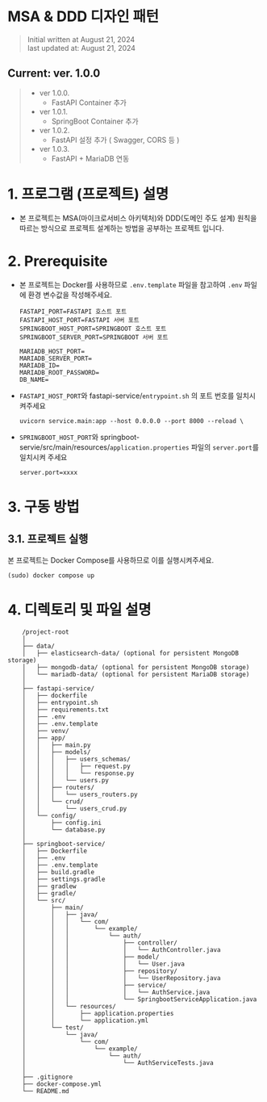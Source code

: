 # MSA & DDD 디자인 패턴

> Initial written at August 21, 2024 <br/>
> last updated at: August 21, 2024


## Current: ver. 1.0.0<br/>
>* ver 1.0.0.
>   * FastAPI Container 추가
>* ver 1.0.1.
>   * SpringBoot Container 추가
>* ver 1.0.2.
>   * FastAPI 설정 추가 ( Swagger, CORS 등 )
>* ver 1.0.3.
>   * FastAPI + MariaDB 연동


# 1. 프로그램 (프로젝트) 설명

- 본 프로젝트는 MSA(마이크로서비스 아키텍처)와 DDD(도메인 주도 설계) 원칙을 따르는 방식으로 프로젝트 설계하는 방법을 공부하는 프로젝트 입니다.


# 2. Prerequisite

- 본 프로젝트는 Docker를 사용하므로 `.env.template` 파일을 참고하여 `.env` 파일에 환경 변수값을 작성해주세요.
    ```
    FASTAPI_PORT=FASTAPI 호스트 포트
    FASTAPI_HOST_PORT=FASTAPI 서버 포트
    SPRINGBOOT_HOST_PORT=SPRINGBOOT 호스트 포트
    SPRINGBOOT_SERVER_PORT=SPRINGBOOT 서버 포트

    MARIADB_HOST_PORT=
    MARIADB_SERVER_PORT=
    MARIADB_ID=
    MARIADB_ROOT_PASSWORD=
    DB_NAME=
    ```
- `FASTAPI_HOST_PORT`와 fastapi-service/`entrypoint.sh` 의 포트 번호를 일치시켜주세요
    ```
    uvicorn service.main:app --host 0.0.0.0 --port 8000 --reload \
    ```
- `SPRINGBOOT_HOST_PORT`와 springboot-servie/src/main/resources/`application.properties` 파일의 `server.port`를 일치시켜 주세요
    ```
    server.port=xxxx
    ```


# 3. 구동 방법

## 3.1. 프로젝트 실행

본 프로젝트는 Docker Compose를 사용하므로 이를 실행시켜주세요.

```shell
(sudo) docker compose up
```

# 4. 디렉토리 및 파일 설명
```
    /project-root
    │
    ├── data/
    │   ├── elasticsearch-data/ (optional for persistent MongoDB storage)
    │   ├── mongodb-data/ (optional for persistent MongoDB storage)
    │   └── mariadb-data/ (optional for persistent MariaDB storage)
    │
    ├── fastapi-service/
    │   ├── dockerfile
    │   ├── entrypoint.sh
    │   ├── requirements.txt
    │   ├── .env
    │   ├── .env.template
    │   ├── venv/
    │   ├── app/
    │   │   ├── main.py
    │   │   ├── models/
    │   │   │   ├── users_schemas/
    │   │   │   │   ├── request.py
    │   │   │   │   └── response.py
    │   │   │   └── users.py
    │   │   ├── routers/
    │   │   │   └── users_routers.py
    │   │   └── crud/
    │   │       └── users_crud.py
    │   └── config/
    │       ├── config.ini
    │       └── database.py
    │
    ├── springboot-service/
    │   ├── Dockerfile
    │   ├── .env
    │   ├── .env.template
    │   ├── build.gradle
    │   ├── settings.gradle
    │   ├── gradlew
    │   ├── gradle/
    │   └── src/
    │       ├── main/
    │       │   ├── java/
    │       │   │   └── com/
    │       │   │       └── example/
    │       │   │           └── auth/
    │       │   │               ├── controller/
    │       │   │               │   └── AuthController.java
    │       │   │               ├── model/
    │       │   │               │   └── User.java
    │       │   │               ├── repository/
    │       │   │               │   └── UserRepository.java
    │       │   │               ├── service/
    │       │   │               │   └── AuthService.java
    │       │   │               └── SpringbootServiceApplication.java
    │       │   └── resources/
    │       │       ├── application.properties
    │       │       └── application.yml
    │       └── test/
    │           └── java/
    │               └── com/
    │                   └── example/
    │                       └── auth/
    │                           └── AuthServiceTests.java
    │
    ├── .gitignore
    ├── docker-compose.yml
    └── README.md
```